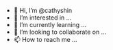 - 👋 Hi, I’m @cathyshin
- 👀 I’m interested in ...
- 🌱 I’m currently learning ...
- 💞️ I’m looking to collaborate on ...
- 📫 How to reach me ...

<!---
cathyshin/cathyshin is a ✨ special ✨ repository because its `README.md` (this file) appears on your GitHub profile.
You can click the Preview link to take a look at your changes.
--->
